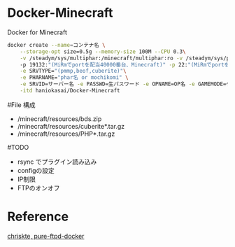 # Docker-Minecraft
Docker for Minecraft

```bash
docker create --name=コンテナ名 \
    --storage-opt size=0.5g --memory-size 100M --CPU 0.3\
    -v /steadym/sys/multiphar:/minecraft/multiphar:ro -v /steadym/sys/plugins_3:/minecraft/defaultplugins:ro\ 
    -p 19132:"(MiRmでportを配当40000番台、Minecraft)" -p 22:"(MiRmでportを配当5万番台、FTP)" -p  8080:"(MiRmでportを配当30000番台、WebパネorIpv6)"   \
    -e SRVTYPE="(pmmp,beof,cuberite)"\
    -e PHARNAME="phar名 or mochikomi" \
    -e SRVID=サーバー名 -e PASSWD=生パスワード -e OPNAME=OP名 -e GAMEMODE=ゲームモード -e WORLDTYPE=ワールド -e DIFFICULTY=難易度 -e PERMISSION=権限  -e SRVDOMAIN=サーバーのドメイン \
    -itd haniokasai/Docker-Minecraft
```

#File 構成
- /minecraft/resources/bds.zip
- /minecraft/resources/cuberite*.tar.gz
- /minecraft/resources/PHP*.tar.gz

#TODO

- rsync でプラグイン読み込み
- configの設定
- IP制限
- FTPのオンオフ

# Reference

[chriskte, pure-ftpd-docker](https://github.com/chriskite/pure-ftpd-docker)



